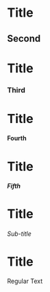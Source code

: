 # Title

## Second

# Title

### Third

# Title

#### Fourth

# Title

##### Fifth

# Title
###### Sub-title

# Title

Regular Text
